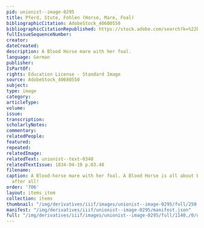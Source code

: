 ```yaml
---
pid: unionist--image-0295
title: Pferd, Stute, Fohlen (Horse, Mare, Foal)
bibliographicCitation: AdobeStock_40680550
bibliographicCitationRepublished: https://stock.adobe.com/search?k=%22blood+horse%22&asset_id=40680550
fullIssueSequenceNumber: 
creator: 
dateCreated: 
description: A Blood Horse mare with her foal.
language: German
publisher: 
IsPartOf: 
rights: Education License - Standard Image
source: AdobeStock_40680550
subject: 
type: image
category: 
articleType: 
volume: 
issue: 
transcription: 
scholarlyNotes: 
commentary: 
relatedPeople: 
featured: 
repeated: 
relatedImage: 
relatedText: unionist--text-0348
relatedTextIssue: 1834-04-10 p.03.48
filename: 
caption: A Blood-horse mare with her foal. A Blood Horse is all about Blood lines,
  after all!
order: '706'
layout: items_item
collection: items
thumbnail: "/img/derivatives/iiif/images/unionist--image-0295/full/250,/0/default.jpg"
manifest: "/img/derivatives/iiif/unionist--image-0295/manifest.json"
full: "/img/derivatives/iiif/images/unionist--image-0295/full/1140,/0/default.jpg"
---
```

